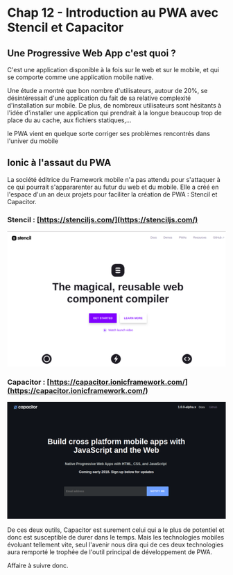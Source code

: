 # Chap 12 - Introduction au PWA avec Stencil et Capacitor



## Une Progressive Web App c'est quoi ?

C'est une application disponible à la fois sur le web et sur le mobile, et qui se comporte comme une application mobile native.

Une étude a montré que bon nombre d'utilisateurs, autour de 20%, se désintéressait d'une application du fait de sa relative complexité d'installation sur mobile. De plus, de nombreux utilisateurs sont hésitants à l'idée d'installer une application qui prendrait à la longue beaucoup trop de place du au cache, aux fichiers statiques,...

le PWA vient en quelque sorte corriger ses problèmes rencontrés dans l'univer du mobile

## Ionic à l'assaut du PWA

La société éditrice du Framework mobile n'a pas attendu pour s'attaquer à ce qui pourrait s'appararenter au futur du web et du mobile. Elle a créé en l'espace d'un an deux projets pour faciliter la création de PWA : Stencil et Capacitor.

### Stencil : [https://stenciljs.com/](https://stenciljs.com/)

![](/assets/stencil_1.png)

### Capacitor : [https://capacitor.ionicframework.com/](https://capacitor.ionicframework.com/)

![](/assets/ionic_capacitor.png)

De ces deux outils, Capacitor est surement celui qui a le plus de potentiel et donc est susceptible de durer dans le temps. Mais les technologies mobiles évoluant tellement vite, seul l'avenir nous dira qui de ces deux technologies aura remporté le trophée de l'outil principal  de développement de PWA. 

Affaire à suivre donc.

